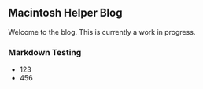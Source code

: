 ## Macintosh Helper Blog

Welcome to the blog. This is currently a work in progress.

### Markdown Testing
- 123
- 456

